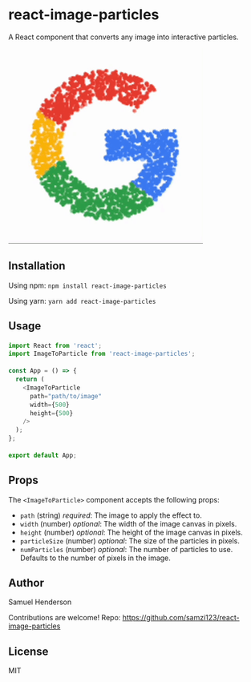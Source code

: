 # react-image-particles
A React component that converts any image into interactive particles.

![Example](demo.gif)

## Installation
Using npm:
`npm install react-image-particles`

Using yarn:
`yarn add react-image-particles`

## Usage
```javascript 
import React from 'react';
import ImageToParticle from 'react-image-particles';

const App = () => {
  return (
    <ImageToParticle
      path="path/to/image"
      width={500}
      height={500}
    />
  );
};

export default App;
```

## Props
The `<ImageToParticle>` component accepts the following props:
- `path` (string) *required*: The image to apply the effect to.
- `width` (number) *optional*: The width of the image canvas in pixels.
- `height` (number) *optional*: The height of the image canvas in pixels.
- `particleSize` (number) *optional*: The size of the particles in pixels.
- `numParticles` (number) *optional*: The number of particles to use. Defaults to the number of pixels in the image.

## Author
Samuel Henderson

Contributions are welcome!
Repo: https://github.com/samzi123/react-image-particles

## License
MIT